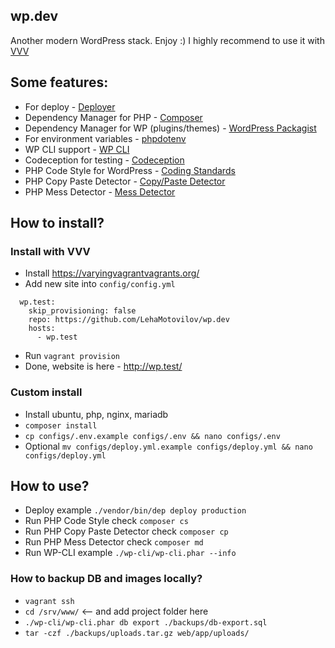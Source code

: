 ## wp.dev
Another modern WordPress stack. Enjoy :)
I highly recommend to use it with [VVV](https://github.com/Varying-Vagrant-Vagrants/VVV)

## Some features:

* For deploy - [Deployer](http://deployer.org/)
* Dependency Manager for PHP - [Composer](https://getcomposer.org/)
* Dependency Manager for WP (plugins/themes) - [WordPress Packagist](https://wpackagist.org/)
* For environment variables - [phpdotenv](https://github.com/vlucas/phpdotenv)
* WP CLI support - [WP CLI](http://wp-cli.org/)
* Codeception for testing - [Codeception](http://codeception.com/)
* PHP Code Style for WordPress - [Coding Standards](https://make.wordpress.org/core/handbook/best-practices/coding-standards/php/)
* PHP Copy Paste Detector - [Copy/Paste Detector](https://github.com/sebastianbergmann/phpcpd)
* PHP Mess Detector - [Mess Detector](https://phpmd.org/)

## How to install?

### Install with VVV
* Install https://varyingvagrantvagrants.org/
* Add new site into ```config/config.yml```
```
  wp.test:
    skip_provisioning: false
    repo: https://github.com/LehaMotovilov/wp.dev
    hosts:
      - wp.test
```
* Run ```vagrant provision```
* Done, website is here - http://wp.test/

### Custom install
* Install ubuntu, php, nginx, mariadb
* ```composer install```
* ```cp configs/.env.example configs/.env && nano configs/.env```
* Optional ```mv configs/deploy.yml.example configs/deploy.yml && nano configs/deploy.yml```

## How to use?

* Deploy example ```./vendor/bin/dep deploy production```
* Run PHP Code Style check ```composer cs```
* Run PHP Copy Paste Detector check ```composer cp```
* Run PHP Mess Detector check ```composer md```
* Run WP-CLI example ```./wp-cli/wp-cli.phar --info```

### How to backup DB and images locally?

* ```vagrant ssh```
* ```cd /srv/www/``` <-- and add project folder here
* ```./wp-cli/wp-cli.phar db export ./backups/db-export.sql```
* ```tar -czf ./backups/uploads.tar.gz web/app/uploads/```
